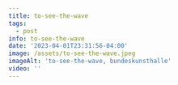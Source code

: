 ```yaml
---
title: to-see-the-wave
tags:
  - post
info: to-see-the-wave
date: '2023-04-01T23:31:56-04:00'
image: /assets/to-see-the-wave.jpeg
imageAlt: 'to-see-the-wave, bundeskunsthalle'
video: ''
---
```


